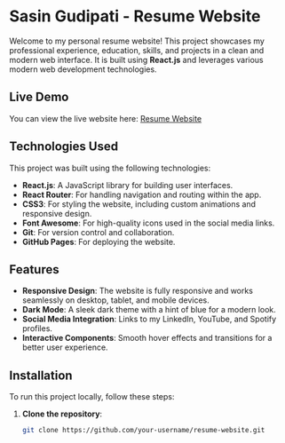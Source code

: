 # Sasin Gudipati - Resume Website

Welcome to my personal resume website! This project showcases my professional experience, education, skills, and projects in a clean and modern web interface. It is built using **React.js** and leverages various modern web development technologies.

## Live Demo

You can view the live website here: [Resume Website](https://your-website-url.com)

## Technologies Used

This project was built using the following technologies:

- **React.js**: A JavaScript library for building user interfaces.
- **React Router**: For handling navigation and routing within the app.
- **CSS3**: For styling the website, including custom animations and responsive design.
- **Font Awesome**: For high-quality icons used in the social media links.
- **Git**: For version control and collaboration.
- **GitHub Pages**: For deploying the website.

## Features

- **Responsive Design**: The website is fully responsive and works seamlessly on desktop, tablet, and mobile devices.
- **Dark Mode**: A sleek dark theme with a hint of blue for a modern look.
- **Social Media Integration**: Links to my LinkedIn, YouTube, and Spotify profiles.
- **Interactive Components**: Smooth hover effects and transitions for a better user experience.

## Installation

To run this project locally, follow these steps:

1. **Clone the repository**:
   ```bash
   git clone https://github.com/your-username/resume-website.git
   ```
   